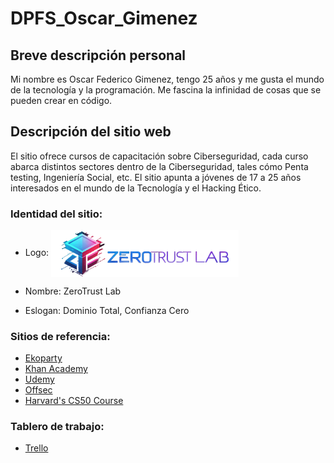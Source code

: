 # DPFS_Oscar_Gimenez
## Breve descripción personal
Mi nombre es Oscar Federico Gimenez, tengo 25 años y me gusta el mundo de la tecnología y la programación. Me fascina la infinidad de cosas que se pueden crear en código.

## Descripción del sitio web
El sitio ofrece cursos de capacitación sobre Ciberseguridad, cada curso abarca distintos sectores dentro de la Ciberseguridad, tales cómo Penta testing, Ingeniería Social, etc. El sitio apunta a jóvenes de 17 a 25 años interesados en el mundo de la Tecnología y el Hacking Ético.
### Identidad del sitio:
* Logo: <img alt="Logo" src="https://github.com/UnknownN00N/DPFS_Oscar_Gimenez/blob/main/public/imgs/pageLogo/Logo_Completo.png" width="300px" align="center">

* Nombre: ZeroTrust Lab
* Eslogan: Dominio Total, Confianza Cero

    
### Sitios de referencia:
* [Ekoparty](https://ekoparty.org/)
* [Khan Academy](https://www.khanacademy.org/)
* [Udemy](https://www.udemy.com/)
* [Offsec](https://www.offsec.com/)
* [Harvard's CS50 Course](https://pll.harvard.edu/course/cs50-introduction-computer-science)
  
### Tablero de trabajo:
* [Trello](https://trello.com/b/0mG0WveY/proyecto-zerotrust-lab)
    
    
   

